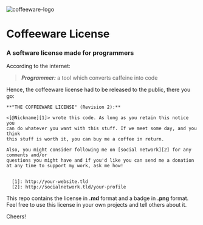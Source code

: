 ![coffeeware-logo][1]

# Coffeeware License

### A software license made for programmers

According to the internet:

> ***Programmer:*** a tool which converts caffeine into code

Hence, the coffeeware license had to be released to the public, there you go:

    **"THE COFFEEWARE LICENSE" (Revision 2):**
    
    <[@Nickname][1]> wrote this code. As long as you retain this notice you
    can do whatever you want with this stuff. If we meet some day, and you think 
    this stuff is worth it, you can buy me a coffee in return. 
    
    Also, you might consider following me on [social network][2] for any comments and/or 
    questions you might have and if you'd like you can send me a donation 
    at any time to support my work, ask me how!
    
    
      [1]: http://your-website.tld
      [2]: http://socialnetwork.tld/your-profile

This repo contains the license in **.md** format and a badge in **.png** format. Feel free to use this license in your own projects and tell others about it.

Cheers!

  [1]: https://spideroak.com/share/PBSW433EMVZXS43UMVWXG/78656e6f6465/var/CDN/xenodecdn/github-assets/coffeeware-logo.png